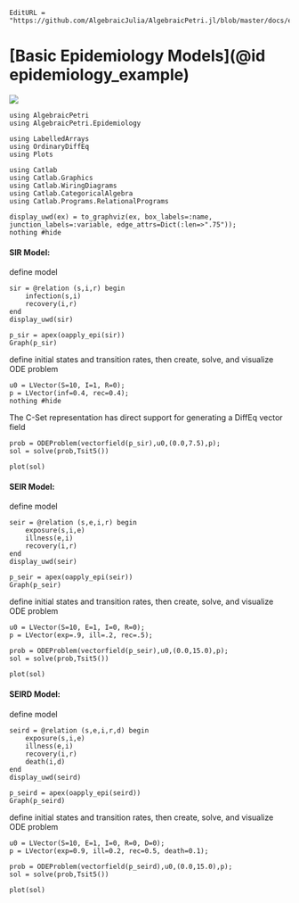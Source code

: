 ```@meta
EditURL = "https://github.com/AlgebraicJulia/AlgebraicPetri.jl/blob/master/docs/examples/covid/epidemiology.jl"
```

# [Basic Epidemiology Models](@id epidemiology_example)

[![](https://img.shields.io/badge/show-nbviewer-579ACA.svg)](https://nbviewer.jupyter.org/github/AlgebraicJulia/AlgebraicPetri.jl/blob/gh-pages/dev/examples/covid/epidemiology.ipynb)

````@example epidemiology
using AlgebraicPetri
using AlgebraicPetri.Epidemiology

using LabelledArrays
using OrdinaryDiffEq
using Plots

using Catlab
using Catlab.Graphics
using Catlab.WiringDiagrams
using Catlab.CategoricalAlgebra
using Catlab.Programs.RelationalPrograms

display_uwd(ex) = to_graphviz(ex, box_labels=:name, junction_labels=:variable, edge_attrs=Dict(:len=>".75"));
nothing #hide
````

#### SIR Model:

define model

````@example epidemiology
sir = @relation (s,i,r) begin
    infection(s,i)
    recovery(i,r)
end
display_uwd(sir)
````

````@example epidemiology
p_sir = apex(oapply_epi(sir))
Graph(p_sir)
````

define initial states and transition rates, then
create, solve, and visualize ODE problem

````@example epidemiology
u0 = LVector(S=10, I=1, R=0);
p = LVector(inf=0.4, rec=0.4);
nothing #hide
````

The C-Set representation has direct support for generating a DiffEq vector field

````@example epidemiology
prob = ODEProblem(vectorfield(p_sir),u0,(0.0,7.5),p);
sol = solve(prob,Tsit5())

plot(sol)
````

#### SEIR Model:

define model

````@example epidemiology
seir = @relation (s,e,i,r) begin
    exposure(s,i,e)
    illness(e,i)
    recovery(i,r)
end
display_uwd(seir)
````

````@example epidemiology
p_seir = apex(oapply_epi(seir))
Graph(p_seir)
````

define initial states and transition rates, then
create, solve, and visualize ODE problem

````@example epidemiology
u0 = LVector(S=10, E=1, I=0, R=0);
p = LVector(exp=.9, ill=.2, rec=.5);

prob = ODEProblem(vectorfield(p_seir),u0,(0.0,15.0),p);
sol = solve(prob,Tsit5())

plot(sol)
````

#### SEIRD Model:

define model

````@example epidemiology
seird = @relation (s,e,i,r,d) begin
    exposure(s,i,e)
    illness(e,i)
    recovery(i,r)
    death(i,d)
end
display_uwd(seird)
````

````@example epidemiology
p_seird = apex(oapply_epi(seird))
Graph(p_seird)
````

define initial states and transition rates, then
create, solve, and visualize ODE problem

````@example epidemiology
u0 = LVector(S=10, E=1, I=0, R=0, D=0);
p = LVector(exp=0.9, ill=0.2, rec=0.5, death=0.1);

prob = ODEProblem(vectorfield(p_seird),u0,(0.0,15.0),p);
sol = solve(prob,Tsit5())

plot(sol)
````

